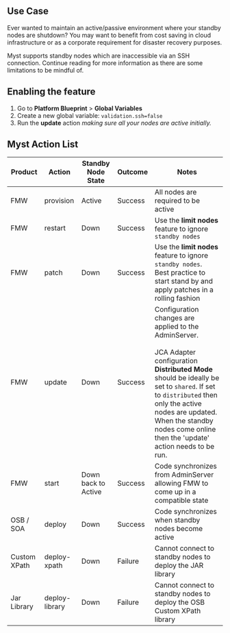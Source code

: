 ## Use Case

Ever wanted to maintain an active/passive environment where your standby nodes are shutdown? You may want to benefit from cost saving in cloud infrastructure or as a corporate requirement for disaster recovery purposes.



Myst supports standby nodes which are inaccessible via an SSH connection. Continue reading for more information as there are some limitations to be mindful of.



## Enabling the feature

1. Go to **Platform Blueprint** > **Global Variables**
2. Create a new global variable:
   `validation.ssh=false`
3. Run the **update** action *making sure all your nodes are active initially.*



## Myst Action List

| Product      | Action         | Standby Node State  | Outcome | Notes                                                        |
| ------------ | -------------- | ------------------- | ------- | ------------------------------------------------------------ |
| FMW          | provision      | Active              | Success | All nodes are required to be active                          |
| FMW          | restart        | Down                | Success | Use the **limit nodes** feature to ignore `standby nodes`    |
| FMW          | patch          | Down                | Success | Use the **limit nodes** feature to ignore `standby nodes`.<br />Best practice to start stand by and apply patches in a rolling fashion |
| FMW          | update         | Down                | Success | Configuration changes are applied to the AdminServer.<br /><br />JCA Adapter configuration **Distributed Mode** should be ideally be set to `shared`. If set to `distributed` then only the active nodes are updated. When the standby nodes come online then the 'update' action needs to be run. |
| FMW          | start          | Down back to Active | Success | Code synchronizes from AdminServer allowing FMW to come up in a compatible state |
| OSB / SOA    | deploy         | Down                | Success | Code synchronizes when standby nodes become active           |
| Custom XPath | deploy-xpath   | Down                | Failure | Cannot connect to standby nodes to deploy the JAR library    |
| Jar Library  | deploy-library | Down                | Failure | Cannot connect to standby nodes to deploy the OSB Custom XPath library |

